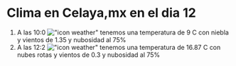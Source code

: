 # Clima en Celaya,mx en el dia 12

1. A las 10:0 !["icon weather"](http://openweathermap.org/img/w/50d.png) tenemos una temperatura de 9 C con niebla y  vientos de 1.35 y nubosidad al 75%
1. A las 12:2 !["icon weather"](http://openweathermap.org/img/w/04d.png) tenemos una temperatura de 16.87 C con nubes rotas y  vientos de 0.3 y nubosidad al 75%
